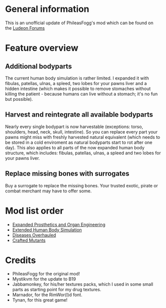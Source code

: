# General information

This is an unofficial update of PhileasFogg's mod which can be found on the [Ludeon Forums](url=https://ludeon.com/forums/index.php?topic=34214.msg349406)

# Feature overview

## Additional bodyparts
The current human body simulation is rather limited. I expanded it with fibulas, patellas, ulnas, a spleed, two lobes for your pawns liver and a hidden intestine (which makes it possible to remove stomaches without killing the patient - because humans can live without a stomach; it's no fun but possible).

## Harvest and reintegrate all available bodyparts
Nearly every single bodypart is now harvestable (exceptions: torso, shoulders, head, neck, skull, intestine). So you can replace every part your pawns might miss with freshly harvested natural equivalent (which needs to be stored in a cold enviroment as natural bodyparts start to rot after one day). This also applies to all parts of the now expanded human body structure, which includes: fibulas, patellas, ulnas, a spleed and two lobes for your pawns liver.

## Replace missing bones with surrogates
Buy a surrogate to replace the missing bones. Your trusted exotic, pirate or combat merchant may have to offer some.

# Mod list order

* [Expanded Prosthetics and Organ Engineering](https://steamcommunity.com/workshop/filedetails/?id=725956940)
* [Extended Human Body Simulation](https://steamcommunity.com/workshop/filedetails/?id=1559033367)
* [Diseases Overhauled](https://steamcommunity.com/sharedfiles/filedetails/?id=1559034352)
* [Crafted Mutants](https://steamcommunity.com/sharedfiles/filedetails/?id=1559136016)

# Credits

* PhileasFogg for the original mod!
* Mystikvm for the update to B19
* Jabbamonkey, for his/her textures packs, which I used in some small parts as starting point for my drug textures.
* Marnador, for the RimWor(l)d font.
* Tynan, for this great game!

